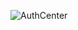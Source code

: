 ![AuthCenter](https://socialify.git.ci/pojianbing/AuthCenter/image?description=1&forks=1&issues=1&language=1&owner=1&pattern=Charlie%20Brown&pulls=1&stargazers=1&theme=Light)
